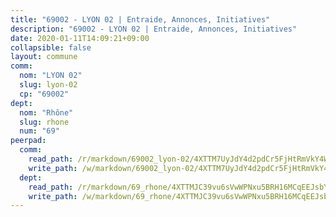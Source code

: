 ```yaml
---
title: "69002 - LYON 02 | Entraide, Annonces, Initiatives"
description: "69002 - LYON 02 | Entraide, Annonces, Initiatives"
date: 2020-01-11T14:09:21+09:00
collapsible: false
layout: commune
comm:
  nom: "LYON 02"
  slug: lyon-02
  cp: "69002"
dept:
  nom: "Rhône"
  slug: rhone
  num: "69"
peerpad:
  comm:
    read_path: /r/markdown/69002_lyon-02/4XTTM7UyJdY4d2pdCr5FjHtRmVkY4W6PRdAm92Vh1Quz1gbBk
    write_path: /w/markdown/69002_lyon-02/4XTTM7UyJdY4d2pdCr5FjHtRmVkY4W6PRdAm92Vh1Quz1gbBk-K3TgUvtGz3Snv62aR8nEmfRxwdJjvoHsySc6DjzMZDHLJo1FZnf3pbkRzq2THPsRZEkspeM9CAavHe9zXybRhoQMkGrCHU3bJR2RQa8ehVAYnXMDXVKajdPzdXKa3zJPNyNScxqk
  dept:
    read_path: /r/markdown/69_rhone/4XTTMJC39vu6sVwWPNxu5BRH16MCqEEJsbYu4RNyAxnNmNtVW
    write_path: /w/markdown/69_rhone/4XTTMJC39vu6sVwWPNxu5BRH16MCqEEJsbYu4RNyAxnNmNtVW-K3TgUzVUEXrXvc8NoaD9JfiBpc5MBFP7KZFqLEsm11xqJDEwSVMy7UACp2eYMzek3K6y2WLoyzq5xdKMZeizKNpfHbUBgJcoYSqfidBaPx8RcTCPmdCXhdgeLZLEYHVco5fHD6Pz
---
```


